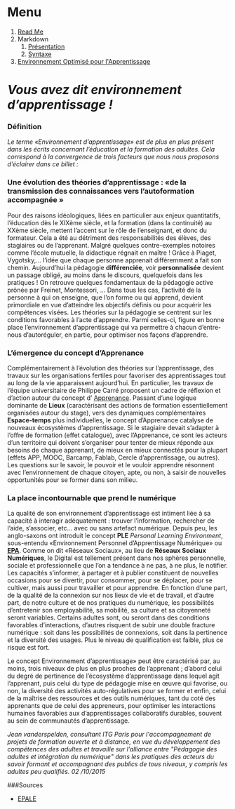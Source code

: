 # Menu
1. [Read Me](https://github.com/kevin-labtani/exercice-markdown)
1. Markdown
    1. [Présentation](https://github.com/kevin-labtani/exercice-markdown/blob/master/Markdown.md)
    1. [Syntaxe](https://github.com/kevin-labtani/exercice-markdown/blob/master/Markdown-Syntaxe.md)
1. [Environnement Optimisé pour l'Apprentissage](https://github.com/kevin-labtani/exercice-markdown/blob/master/EOA.md)

# *Vous avez dit environnement d’apprentissage !*


### Définition
*Le terme «Environnement d’apprentissage» est de plus en plus présent dans les écrits concernant l’éducation et la formation des adultes. Cela correspond à la convergence de trois facteurs que nous nous proposons d’éclairer dans ce billet :*

### Une évolution des théories d’apprentissage : «de la transmission des connaissances vers l’autoformation accompagnée »

Pour des raisons idéologiques, liées en particulier aux enjeux quantitatifs, l’éducation dès le XIXème siècle, et la formation (dans la continuité) au XXème siècle, mettent l’accent sur le rôle de l’enseignant, et donc du formateur. Cela a été au détriment des responsabilités des élèves, des stagiaires ou de l’apprenant. Malgré quelques contre-exemples notoires comme l’école mutuelle, la didactique régnait en maître ! Grâce à Piaget, Vygotsky,… l’idée que chaque personne apprenait différemment a fait son chemin. Aujourd’hui la pédagogie **différenciée**, voir **personnalisée** devient un passage obligé, au moins dans le discours, quelquefois dans les pratiques ! On retrouve quelques fondamentaux de la pédagogie active prônée par Freinet, Montessori, … Dans tous les cas, l’activité de la personne à qui on enseigne, que l’on forme ou qui apprend, devient primordiale en vue d’atteindre les objectifs définis ou pour acquérir les compétences visées. Les théories sur la pédagogie se centrent sur les conditions favorables à l’acte d’apprendre. Parmi celles-ci, figure en bonne place l’environnement d’apprentissage qui va permettre à chacun d’entre-nous d’autoréguler, en partie, pour optimiser nos façons d’apprendre.


### L’émergence du concept d’Apprenance

Complémentairement à l’évolution des théories sur l’apprentissage, des travaux sur les organisations fertiles pour favoriser des apprentissages tout au long de la vie apparaissent aujourd’hui. En particulier, les travaux de l’équipe universitaire de Philippe Carré proposent un cadre de réflexion et d’action autour du concept d’ [Apprenance](https://fr.wikipedia.org/wiki/Apprenance). Passant d’une logique dominante de **Lieux** (caractérisant des actions de formation essentiellement organisées autour du stage), vers des dynamiques complémentaires **Espace-temps** plus individuelles, le concept d’Apprenance catalyse de nouveaux écosystèmes d’apprentissage. Si le stagiaire devait s’adapter à l’offre de formation (effet catalogue), avec l’Apprenance, ce sont les acteurs d’un territoire qui doivent s’organiser pour tenter de mieux réponde aux besoins de chaque apprenant, de mieux en mieux connectés pour la plupart (effets APP, MOOC, Barcamp, Fablab, Cercle d’apprentissage, ou autres). Les questions sur le savoir, le pouvoir et le vouloir apprendre résonnent avec l’environnement de chaque citoyen, apte, ou non, à saisir de nouvelles opportunités pour se former dans son milieu.


### La place incontournable que prend le numérique

La qualité de son environnement d’apprentissage est intiment liée à sa capacité à interagir adéquatement : trouver l’information, rechercher de l’aide, s’associer, etc… avec ou sans artefact numérique. Depuis peu, les anglo-saxons ont introduit le concept **PLE**  *Personal Learning Environment*, sous-entendu «Environnement Personnel d’Apprentissage Numérique» ou [**EPA**](https://fr.wikipedia.org/wiki/Environnement_d%27apprentissage_personnel). Comme on dit «Réseaux Sociaux», au lieu de **Réseaux Sociaux Numériques**, le Digital est tellement présent dans nos sphères personnelle, sociale et professionnelle que l’on a tendance à ne pas, à ne plus, le notifier. Les capacités s’informer, à partager et à publier constituent de nouvelles occasions pour se divertir, pour consommer, pour se déplacer, pour se cultiver, mais aussi pour travailler et pour apprendre. En fonction d’une part, de la qualité de la connexion sur nos lieux de vie et de travail, et d’autre part, de notre culture et de nos pratiques du numérique, les possibilités d’entretenir son employabilité, sa mobilité, sa culture et sa citoyenneté seront variables. Certains adultes sont, ou seront dans des conditions favorables d’interactions, d’autres risquent de subir une double fracture numérique : soit dans les possibilités de connexions, soit dans la pertinence et la diversité des usages. Plus le niveau de qualification est faible, plus ce risque est fort.


Le concept Environnement d’apprentissage» peut être caractérisé par, au moins, trois niveaux de plus en plus proches de l’apprenant ; d’abord celui du degré de pertinence de l’écosystème d’apprentissage dans lequel agit l’apprenant, puis celui du type de pédagogie mise en œuvre qui favorise, ou non, la diversité des activités auto-régulatives pour se former et enfin, celui de la maîtrise des ressources et des outils numériques, tant du coté des apprenants que de celui des appreneurs, pour optimiser les interactions humaines favorables aux d’apprentissages collaboratifs durables, souvent au sein de communautés d’apprentissage.

*Jean vanderspelden, consultant ITG Paris pour l'accompagnement de projets de formation ouverte et à distance, en vue du développement des compétences des adultes et  travaille sur l’alliance entre "Pédagogie des adultes et intégration du numérique" dans les pratiques des acteurs du savoir formant et accompagnant des publics de tous niveaux, y compris les adultes peu qualifiés.
02 /10/2015*

###Sources

* [EPALE](https://epale.ec.europa.eu/fr/node/14159)
